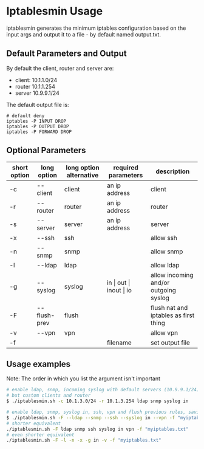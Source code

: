 # Iptablesmin Usage
iptablesmin generates the minimum iptables configuration based on the input args and output it to a file - by default named output.txt.
## Default Parameters and Output
By default the client, router and server are:
- client: 10.1.1.0/24
- router 10.1.1.254
- server 10.9.9.1/24

The default output file is:
```
# default deny
iptables -P INPUT DROP
iptables -P OUTPUT DROP
iptables -P FORWARD DROP
```

## Optional Parameters
| short option 	| long option  	| long option alternative 	| required parameters      	| description                            	|
|--------------	|--------------	|-------------------------	|--------------------------	|----------------------------------------	|
| -c           	| --client     	| client                  	| an ip address            	| client                                 	|
| -r           	| --router     	| router                  	| an ip address            	| router                                 	|
| -s           	| --server     	| server                  	| an ip address            	| server                                 	|
| -x           	| --ssh        	| ssh                     	|                          	| allow ssh                              	|
| -n           	| --snmp       	| snmp                    	|                          	| allow snmp                             	|
| -l           	| --ldap       	| ldap                    	|                          	| allow ldap                             	|
| -g           	| --syslog     	| syslog                  	| in \| out \| inout \| io 	| allow incoming and/or outgoing syslog 	|
| -F           	| --flush-prev 	| flush                   	|                          	| flush nat and iptables as first thing  	|
| -v           	| --vpn        	| vpn                     	|                          	| allow vpn                              	|
| -f           	|              	|                         	| filename                 	| set output file                        	|

## Usage examples
Note: The order in which you list the argument isn't important
```bash
# enable ldap, snmp, incoming syslog with default servers (10.9.9.1/24)
# but custom clients and router
$ ./iptablesmin.sh -c 10.1.3.0/24 -r 10.1.3.254 ldap snmp syslog in

# enable ldap, snmp, syslog in, ssh, vpn and flush previous rules, saving the output to myiptables.txt
$ ./iptablesmin.sh -F --ldap --snmp --ssh --syslog in --vpn -f "myiptables.txt"
# shorter equivalent
./iptablesmin.sh -F ldap snmp ssh syslog in vpn -f "myiptables.txt"
# even shorter equivalent
./iptablesmin.sh -F -l -n -x -g in -v -f "myiptables.txt"
```
